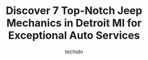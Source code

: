 ---
layout: ampstory
image: https://images.unsplash.com/photo-1630381796593-6b72c570dc43?ixlib=rb-4.0.3&ixid=MnwxMjA3fDB8MHxwaG90by1wYWdlfHx8fGVufDB8fHx8&auto=format&fit=crop&w=640&h=853&q=80
author: techidn
featured: false
description: Experience the excellence of automotive service by visiting the 7 best Jeep Mechanic in Detroit MI, USA. With their expertise, attention to detail, and commitment to customer satisfaction, y
title: Discover 7 Top-Notch Jeep Mechanics in Detroit MI for Exceptional Auto Services
cover:
   title: Discover 7 Top-Notch Jeep Mechanics in Detroit MI for Exceptional Auto Services
   subtitle: Rickpate
   background: https://images.unsplash.com/photo-1630381796593-6b72c570dc43?ixlib=rb-4.0.3&ixid=MnwxMjA3fDB8MHxwaG90by1wYWdlfHx8fGVufDB8fHx8&auto=format&fit=crop&w=640&h=853&q=80

pages: 
 - layout: thirds
   top: <h1>#1 Maurices Hi-Tech Automotive Services</h1>
   bottom: "<p>Mauricess Im so thankful a couple months ago you were able to find and fix my 2017chevy trax water pump malfunction while I was visiting back home and Im glad to</p>"
   background: https://www.knot35.com/toplist/wp-content/uploads/2023/06/best-jeep-mechanic-1-in-detroit-mi-1685837882.jpeg
   backgroundblur: true
 - layout: thirds
   top: <h1>#2 Campus Auto Repair</h1>
   bottom: "<p>2960 E Grand Blvd, Detroit, MI 48202, United States</p>"
   background: https://www.knot35.com/toplist/wp-content/uploads/2023/06/best-jeep-mechanic-2-in-detroit-mi-1685837883.jpeg
   cta:
      link: https://www.knot35.com/toplist/discover-7-top-notch-jeep-mechanics-in-detroit-mi-for-exceptional-auto-services/
      text: Discover 7 Top-Notch Jeep Mechanics in Detroit MI for Exceptional Auto Services
 - layout: thirds
   top: <h1>#3 Uncle Robs Auto Repair</h1>
   bottom: "<p>11931 Seven Mile E, Detroit, MI 48205, United States</p>"
   background: https://www.knot35.com/toplist/wp-content/uploads/2023/06/best-jeep-mechanic-3-in-detroit-mi-1685837883.jpeg
   cta:
      link: https://www.knot35.com/toplist/discover-7-top-notch-jeep-mechanics-in-detroit-mi-for-exceptional-auto-services/
      text: Discover 7 Top-Notch Jeep Mechanics in Detroit MI for Exceptional Auto Services
 - layout: thirds
   top: <h1>#4 M&F Auto Clinic</h1>
   bottom: "<p>8049 M-102, Detroit, MI 48221, United States</p>"
   background: https://images.unsplash.com/photo-1567095761054-7a02e69e5c43?ixlib=rb-4.0.3&ixid=MnwxMjA3fDB8MHxwaG90by1wYWdlfHx8fGVufDB8fHx8&auto=format&fit=crop&w=640&h=853&q=80
   cta:
      link: https://www.knot35.com/toplist/discover-7-top-notch-jeep-mechanics-in-detroit-mi-for-exceptional-auto-services/
      text: Discover 7 Top-Notch Jeep Mechanics in Detroit MI for Exceptional Auto Services
 - layout: thirds
   top: <h1>#5 Mack Garage</h1>
   bottom: "<p>8125 Mack Ave, Detroit, MI 48214, United States</p>"
   background: https://images.unsplash.com/photo-1574169208507-84376144848b?ixlib=rb-4.0.3&ixid=MnwxMjA3fDB8MHxwaG90by1wYWdlfHx8fGVufDB8fHx8&auto=format&fit=crop&w=640&h=853&q=80
   cta:
      link: https://www.knot35.com/toplist/discover-7-top-notch-jeep-mechanics-in-detroit-mi-for-exceptional-auto-services/
      text: Discover 7 Top-Notch Jeep Mechanics in Detroit MI for Exceptional Auto Services
 - layout: thirds
   top: <h1>#6 Rafee Auto Sales & Services</h1>
   bottom: "<p>8228 Mt Elliott St, Detroit, MI 48211, United States</p>"
   background: https://images.unsplash.com/photo-1540457036297-448b6b99e91c?ixlib=rb-4.0.3&ixid=MnwxMjA3fDB8MHxwaG90by1wYWdlfHx8fGVufDB8fHx8&auto=format&fit=crop&w=640&h=853&q=80
   cta:
      link: https://www.knot35.com/toplist/discover-7-top-notch-jeep-mechanics-in-detroit-mi-for-exceptional-auto-services/
      text: Discover 7 Top-Notch Jeep Mechanics in Detroit MI for Exceptional Auto Services
 - layout: thirds
   top: <h1>#7 Alpha Automotive</h1>
   bottom: "<p>19645 M-102, Detroit, MI 48219, United States</p>"
   background: https://images.unsplash.com/photo-1632260260864-caf7fde5ec36?ixlib=rb-4.0.3&ixid=MnwxMjA3fDB8MHxwaG90by1wYWdlfHx8fGVufDB8fHx8&auto=format&fit=crop&w=640&h=853&q=80
   cta:
      link: https://www.knot35.com/toplist/discover-7-top-notch-jeep-mechanics-in-detroit-mi-for-exceptional-auto-services/
      text: Discover 7 Top-Notch Jeep Mechanics in Detroit MI for Exceptional Auto Services
 - layout: thirds
   middle: Continue reading...
   background: https://images.unsplash.com/photo-1595364397663-fca4f075d796?ixlib=rb-4.0.3&ixid=MnwxMjA3fDB8MHxwaG90by1wYWdlfHx8fGVufDB8fHx8&auto=format&fit=crop&w=640&h=853&q=80
   cta:
      link: https://www.knot35.com/toplist/discover-7-top-notch-jeep-mechanics-in-detroit-mi-for-exceptional-auto-services/
      text: Discover 7 Top-Notch Jeep Mechanics in Detroit MI for Exceptional Auto Services
      
---